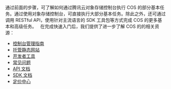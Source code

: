 通过前面的步骤，可了解如何通过腾讯云对象存储控制台执行 COS 的部分基本任务。通过使用对象存储控制台，可直接执行大部分基本任务。除此之外，还可通过调用 RESTful API，使用针对主流语言的 SDK 工具包等方式完成 COS 的更多基本和高级任务。
 
在完成快速入门后，我们提供了进一步了解 COS 的的相关资源：
- [控制台管理指南](/document/product/436/11365)
- [托管静态网站](/document/product/436/9512)
- [开发者工具](/document/product/436/6242)
- [常见问题](/document/product/436/6282)
- [API 文档](/document/product/436/7751)
- [SDK 文档](/document/product/436/6474)
- [定价中心](https://buy.cloud.tencent.com/price/cos)

